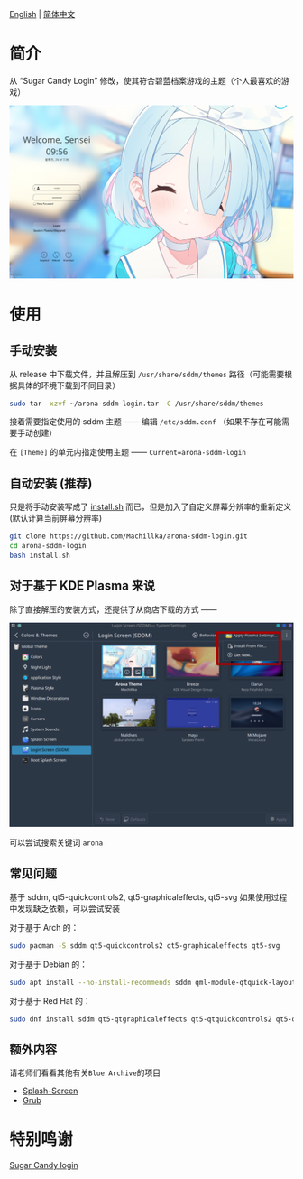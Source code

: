[English](../README.md) | [简体中文](Documents/README.zh.md)

# 简介

从 “Sugar Candy Login” 修改，使其符合碧蓝档案游戏的主题（个人最喜欢的游戏）

![Preview](../Previews/PartialBlur.png "Preview")

# 使用

## 手动安装

从 release 中下载文件，并且解压到 `/usr/share/sddm/themes` 路径（可能需要根据具体的环境下载到不同目录）

```bash
sudo tar -xzvf ~/arona-sddm-login.tar -C /usr/share/sddm/themes
```

接着需要指定使用的 sddm 主题 —— 编辑 `/etc/sddm.conf` （如果不存在可能需要手动创建）

在 `[Theme]` 的单元内指定使用主题 —— `Current=arona-sddm-login`

## 自动安装 (推荐)

只是将手动安装写成了 [install.sh](../install.sh) 而已，但是加入了自定义屏幕分辨率的重新定义 (默认计算当前屏幕分辨率)

```bash
git clone https://github.com/Machillka/arona-sddm-login.git
cd arona-sddm-login
bash install.sh
```

## 对于基于 KDE Plasma 来说

除了直接解压的安装方式，还提供了从商店下载的方式 ——

![installation](../installation.png)

可以尝试搜索关键词 `arona`

## 常见问题

基于 sddm, qt5-quickcontrols2, qt5-graphicaleffects, qt5-svg
如果使用过程中发现缺乏依赖，可以尝试安装

对于基于 Arch 的：
```bash
sudo pacman -S sddm qt5-quickcontrols2 qt5-graphicaleffects qt5-svg
```

对于基于 Debian 的：
```bash
sudo apt install --no-install-recommends sddm qml‑module‑qtquick‑layouts qml‑module‑qtgraphicaleffects qml‑module‑qtquick‑controls2 libqt5svg5
```

对于基于 Red Hat 的：
```bash
sudo dnf install sddm qt5‑qtgraphicaleffects qt5‑qtquickcontrols2 qt5‑qtsvg
```

## 额外内容

请老师们看看其他有关`Blue Archive`的项目

- [Splash-Screen](https://github.com/Machillka/arona-splash-theme)
- [Grub](https://github.com/Machillka/GameDevClub-GRUB-Theme)

# 特别鸣谢

[Sugar Candy login](https://github.com/Kangie/sddm-sugar-candy)
